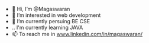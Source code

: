 - 👋 Hi, I’m @Magaswaran
- 👀 I’m interested in web development 
- 🌱 I’m currently persuing BE CSE
- .. I'm currently learning JAVA 
- 📫 To reach me in www.linkedin.com/in/magaswaran/

<!---
Magaswaran/Magaswaran is a ✨ special ✨ repository because its `README.md` (this file) appears on your GitHub profile.
You can click the Preview link to take a look at your changes.
--->
